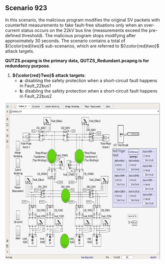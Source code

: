 ## Scenario 923
In this scenario, the malicious program modifies the original SV packets with counterfeit measurements to fake fault-free situations only when an over-current status occurs on the 22kV bus line (measurements exceed the pre-defined threshold). The malicious program stops modifying after approximately 30 seconds. The scenario contains a total of ${\color{red}two}$ sub-scenarios, which are referred to ${\color{red}two}$ attack targets.

**QUTZS.pcapng is the primary data, QUTZS_Redundant.pcapng is for redundancy purpose.**

1. **${\color{red}Two}$ attack targets**: 
   - **a**: disabling the safety protection when a short-circuit fault happens in Fault_22bus1
   - **b**: disabling the safety protection when a short-circuit fault happens in Fault_22bus2

<img src="https://github.com/CSCRC-SCREED/QUT-ZSS-2023-SV/blob/main/Datasets/PrimaryPlant.jpg" alt="" width="800" height="510" />
